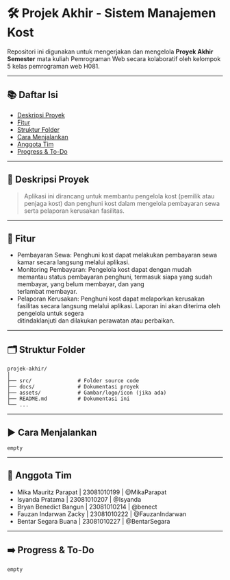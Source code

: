 # 🛠️ Projek Akhir - Sistem Manajemen Kost

Repositori ini digunakan untuk mengerjakan dan mengelola **Proyek Akhir Semester** mata kuliah Pemrograman Web secara kolaboratif oleh kelompok 5 kelas pemrograman web H081.

---

## 📚 Daftar Isi
- [Deskripsi Proyek](#deskripsi-proyek)
- [Fitur](#fitur)
- [Struktur Folder](#struktur-folder)
- [Cara Menjalankan](#cara-menjalankan)
- [Anggota Tim](#anggota-tim)
- [Progress & To-Do](#progress--to-do)

---

## 🧾 Deskripsi Proyek
> Aplikasi ini dirancang untuk membantu pengelola kost (pemilik atau penjaga kost) dan penghuni kost dalam mengelola pembayaran sewa serta pelaporan kerusakan fasilitas.

 ---
 
## 🎯 Fitur
- Pembayaran Sewa: Penghuni kost dapat melakukan pembayaran sewa kamar secara langsung melalui aplikasi.
- Monitoring Pembayaran: Pengelola kost dapat dengan mudah memantau status pembayaran penghuni, termasuk siapa yang sudah membayar, yang belum membayar, dan yang       
  terlambat membayar.
- Pelaporan Kerusakan: Penghuni kost dapat melaporkan kerusakan fasilitas secara langsung melalui aplikasi. Laporan ini akan diterima oleh pengelola untuk segera    
  ditindaklanjuti dan dilakukan perawatan atau perbaikan.

---

## 🗂️ Struktur Folder

```
projek-akhir/
│
├── src/               # Folder source code
├── docs/              # Dokumentasi proyek
├── assets/            # Gambar/logo/icon (jika ada)
├── README.md          # Dokumentasi ini
└── ...
```

---

## ▶️ Cara Menjalankan
````
empty
````

---

## 👥 Anggota Tim

- Mika Mauritz Parapat  | 23081010199 | @MikaParapat
- Isyanda Pratama       | 23081010207 | @Isyanda
- Bryan Benedict Bangun | 23081010214 | @benect
- Fauzan Indarwan Zacky | 23081010222 | @FauzanIndarwan
- Bentar Segara Buana   | 23081010227 | @BentarSegara

----

## ➡️ Progress & To-Do
```
empty
```
